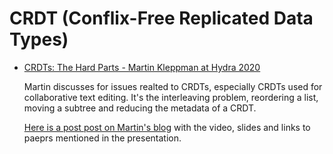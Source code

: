 # CRDT (Conflix-Free Replicated Data Types)

* [CRDTs: The Hard Parts - Martin Kleppman at Hydra 2020](https://www.youtube.com/watch?v=PMVBuMK_pJY)

  Martin discusses for issues realted to CRDTs, especially CRDTs used for collaborative text editing.
  It's the interleaving problem, reordering a list, moving a subtree and reducing the metadata of a CRDT.

  [Here is a post post on Martin's blog](https://martin.kleppmann.com/2020/07/06/crdt-hard-parts-hydra.html) with the video, slides and links to paeprs mentioned in the presentation.
